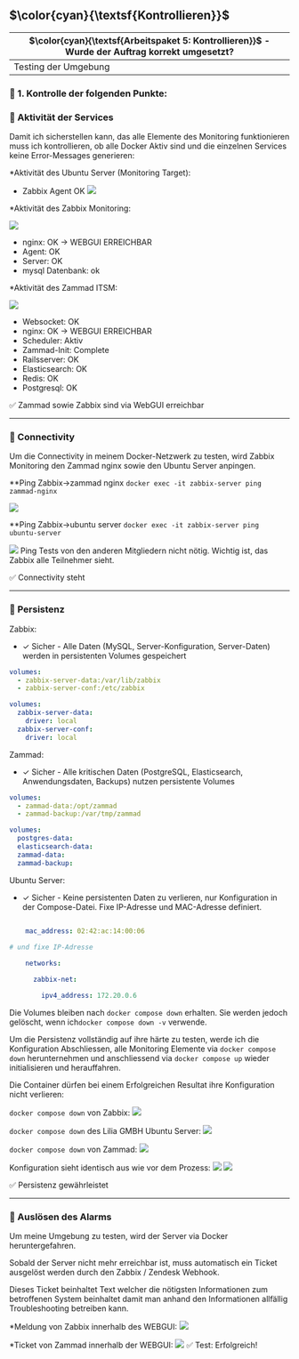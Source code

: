 ## $\color{cyan}{\textsf{Kontrollieren}}$
| $\color{cyan}{\textsf{Arbeitspaket 5: Kontrollieren}}$ - Wurde der Auftrag korrekt umgesetzt? |
| --------------------------------------------------------------------------------------------- |
| Testing der Umgebung                                                                          |
### :flashlight: 1. Kontrolle der folgenden Punkte:

### :wrench: Aktivität der Services

Damit ich sicherstellen kann, das alle Elemente des Monitoring funktionieren muss ich kontrollieren, ob alle Docker Aktiv sind und die einzelnen Services keine Error-Messages generieren:

*Aktivität des Ubuntu Server (Monitoring Target):
- Zabbix Agent OK
![](../_attachments/7_ubuntu_OK.png)


*Aktivität des Zabbix Monitoring:

![](../_attachments/5_zabbix_OK.png)
- nginx: OK -> WEBGUI ERREICHBAR
- Agent: OK
- Server: OK
- mysql Datenbank: ok

*Aktivität des Zammad ITSM:

![](../_attachments/4_zammad_ok.png)
- Websocket: OK
- nginx: OK -> WEBGUI ERREICHBAR
- Scheduler: Aktiv
- Zammad-Init: Complete
- Railsserver: OK
- Elasticsearch: OK
- Redis: OK
- Postgresql: OK



:white_check_mark: Zammad sowie Zabbix sind via WebGUI erreichbar
____

### :wrench: Connectivity

Um die Connectivity in meinem Docker-Netzwerk zu testen, wird Zabbix Monitoring den Zammad nginx sowie den Ubuntu Server anpingen.

**Ping Zabbix->zammad nginx
`docker exec -it zabbix-server ping zammad-nginx`

![](../_attachments/9_zabbix_zu_zammad.png)


**Ping Zabbix->ubuntu server
`docker exec -it zabbix-server ping ubuntu-server`

![](../_attachments/8_zabbix_zu_ubuntu.png)
Ping Tests von den anderen Mitgliedern nicht nötig. Wichtig ist, das Zabbix alle Teilnehmer sieht.

:white_check_mark: Connectivity steht
___

### :wrench: Persistenz
Zabbix:
- ✓ Sicher - Alle Daten (MySQL, Server-Konfiguration, Server-Daten) werden in persistenten Volumes gespeichert
```yaml
volumes:
  - zabbix-server-data:/var/lib/zabbix
  - zabbix-server-conf:/etc/zabbix

volumes:
  zabbix-server-data:
    driver: local
  zabbix-server-conf:
    driver: local
```

Zammad:
- ✓ Sicher - Alle kritischen Daten (PostgreSQL, Elasticsearch, Anwendungsdaten, Backups) nutzen persistente Volumes
```yaml
volumes:
  - zammad-data:/opt/zammad
  - zammad-backup:/var/tmp/zammad

volumes:
  postgres-data:
  elasticsearch-data:
  zammad-data:
  zammad-backup:
```

Ubuntu Server:
- ✓ Sicher - Keine persistenten Daten zu verlieren, nur Konfiguration in der Compose-Datei. Fixe IP-Adresse und MAC-Adresse definiert.
```yaml

    mac_address: 02:42:ac:14:00:06
    
# und fixe IP-Adresse

    networks:

      zabbix-net:

        ipv4_address: 172.20.0.6
```

Die Volumes bleiben nach `docker compose down` erhalten. Sie werden jedoch gelöscht, wenn ich`docker compose down -v` verwende.

Um die Persistenz vollständig auf ihre härte zu testen, werde ich die Konfiguration Abschliessen, alle Monitoring Elemente via `docker compose down` herunternehmen und anschliessend via `docker compose up` wieder initialisieren und herauffahren.

Die Container dürfen bei einem Erfolgreichen Resultat ihre Konfiguration nicht verlieren:

`docker compose down` von Zabbix:
![](../_attachments/13_compose_down_zabbix.png)

`docker compose down` des Lilia GMBH Ubuntu Server:
![](../_attachments/12_compose_down_server.png)

`docker compose down` von Zammad:
![](../_attachments/14_compose_down_zammad.png)



Konfiguration sieht identisch aus wie vor dem Prozess:
![](../_attachments/15_zabbix_persistent.png)
![](../_attachments/16_zammad_persistent.png)

:white_check_mark: Persistenz gewährleistet
____

### :wrench: Auslösen des Alarms
Um meine Umgebung zu testen, wird der Server via Docker heruntergefahren.

Sobald der Server nicht mehr erreichbar ist, muss automatisch ein Ticket ausgelöst werden durch den Zabbix / Zendesk Webhook.

Dieses Ticket beinhaltet Text welcher die nötigsten Informationen zum betroffenen System beinhaltet damit man anhand den Informationen allfällig Troubleshooting betreiben kann.

*Meldung von Zabbix innerhalb des WEBGUI:
![](../_attachments/10_zabbix_sent_green.png)

*Ticket von Zammad innerhalb der WEBGUI:
![](../_attachments/11_zammad_ticket_ok.png)
:white_check_mark: Test: Erfolgreich!

